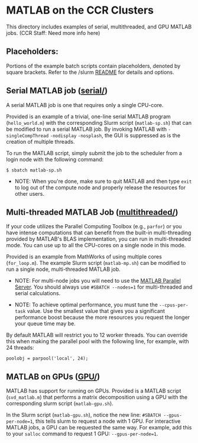 # MATLAB on the CCR Clusters

This directory includes examples of serial, multithreaded, and GPU  MATLAB jobs. (CCR Staff: Need more info here)

## Placeholders:

Portions of the example batch scripts contain placeholders, denoted by square brackets. Refer to the /slurm [README](../../README.md) for details and options.

## Serial MATLAB job ([serial/](./serial))

A serial MATLAB job is one that requires only a single CPU-core.

Provided is an example of a trivial, one-line serial MATLAB program (`hello_world.m`) with the corresponding Slurm script (`matlab-sp.sh`) that can be modified to run a serial MATLAB job. By 
invoking MATLAB with `-singleCompThread` `-nodisplay` `-nosplash`, the GUI is suppressed as is the creation of multiple threads.

To run the MATLAB script, simply submit the job to the scheduler from a login node with the following command:
```
$ sbatch matlab-sp.sh
```
- NOTE: When you're done, make sure to quit MATLAB and then type `exit` to log out of the compute node and properly release the resources for other users.

## Multi-threaded MATLAB Job ([multithreaded/](./multithreaded))

If your code utilizes the Parallel Computing Toolbox (e.g., `parfor`) or you have intense computations that can benefit from the built-in multi-threading provided by MATLAB's BLAS implementation, 
you can run in multi-threaded mode. You can use up to all the CPU-cores on a single node in this mode.

Provided is an example from MathWorks of using multiple cores (`for_loop.m`). The example Slurm script (`matlab-mp.sh`) can be modified to run a single node, multi-threaded MATLAB job.

- NOTE: For multi-node jobs you will need to use the [MATLAB Parallel Server](https://docs.ccr.buffalo.edu/en/latest/howto/matlab/#running-multi-node-jobs-using-matlab-parallel-server). You should 
always use `#SBATCH --nodes=1` for multi-threaded and serial calculations.

- NOTE: To achieve optimal performance, you must tune the `--cpus-per-task` value. Use the smallest value that gives you a significant performance boost because the more resources you request the 
longer your queue time may be.

By default MATLAB will restrict you to 12 worker threads. You can override this when making the parallel pool with the following line, for example, with 24 threads:
```
poolobj = parpool('local', 24);
```

## MATLAB on GPUs ([GPU/](./GPU))

MATLAB has support for running on GPUs. Provided is a MATLAB script (`svd_matlab.m`) that performs a matrix decomposition using a GPU with the corresponding slurm script (`matlab-gpu.sh`).

In the Slurm script (`matlab-gpu.sh`), notice the new line: `#SBATCH --gpus-per-node=1`, this tells slurm to request a node with 1 GPU.
For interactive MATLAB jobs, a GPU can be requested the same way. For example, add this to your `salloc` command to request 1 GPU: `--gpus-per-node=1`.

